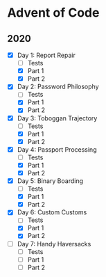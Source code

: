 # Advent of Code
## 2020

* [x] Day 1: Report Repair
    * [ ] Tests
    * [x] Part 1
    * [x] Part 2
* [x] Day 2: Password Philosophy
    * [ ] Tests
    * [x] Part 1
    * [x] Part 2
* [x] Day 3: Toboggan Trajectory
    * [ ] Tests
    * [x] Part 1
    * [x] Part 2
* [x] Day 4: Passport Processing
    * [ ] Tests
    * [x] Part 1
    * [x] Part 2
* [x] Day 5: Binary Boarding
    * [ ] Tests
    * [x] Part 1
    * [x] Part 2
* [x] Day 6: Custom Customs
    * [ ] Tests
    * [x] Part 1
    * [x] Part 2
* [ ] Day 7: Handy Haversacks
    * [ ] Tests
    * [ ] Part 1
    * [ ] Part 2
